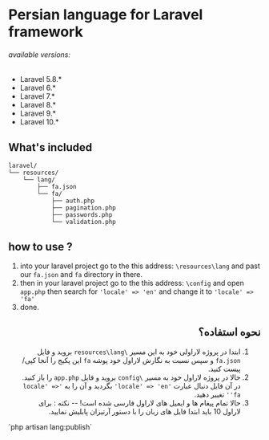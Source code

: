 # Persian language for Laravel framework
###### available versions:
- Laravel 5.8.*
- Laravel 6.*
- Laravel 7.*
- Laravel 8.*
- Laravel 9.*
- Laravel 10.*

## What's included

```text
laravel/
└── resources/
    └── lang/
        ├── fa.json
        └── fa/
            ├── auth.php
            ├── pagination.php
            ├── passwords.php
            └── validation.php
```

## how to use ?
1. into your laravel project go to the this address: `\resources\lang` and past our `fa.json` and `fa` directory in there.
3. then in your laravel project go to the this address: `\config` and open `app.php` then search for `'locale' => 'en'` and change it to `'locale' => 'fa'`
4. done.


<div dir="rtl">

## نحوه استفاده؟
1. ابتدا در پروژه لاراولی خود به این مسیر `\resources\lang` بروید و فایل `fa.json` و سپس نسبت به نگارش لاراول خود پوشه `fa` این پکیج را آنجا کپی/پیست کنید.
2. حالا در پروژه لاراول خود به مسیر `\config` بروید و فایل `app.php` را باز کنید. در آن فایل دنبال عبارت `'locale' => 'en'` بگردید و آن را به `'locale' => 'fa'` تغییر دهید.
3. حالا تمام پیغام ها و ایمیل های لاراول فارسی شده است!
-- نکته : برای لاراول 10 باید ابتدا فایل های زبان را با دستور آرتیزان پابلیش نمایید.
</div>
`php artisan lang:publish`
